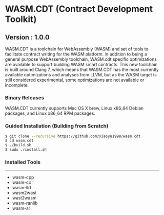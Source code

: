 # WASM.CDT (Contract Development Toolkit)
## Version : 1.0.0

WASM.CDT is a toolchain for WebAssembly (WASM) and set of tools to facilitate contract writing for the WASM platform.  In addition to being a general purpose WebAssembly toolchain, WASM.cdt specific optimizations are available to support building WASM smart contracts.  This new toolchain is built around Clang 7, which means that WASM.CDT has the most currently available optimizations and analyses from LLVM, but as the WASM target is still considered experimental, some optimizations are not available or incomplete.


### Binary Releases
WASM.CDT currently supports Mac OS X brew, Linux x86_64 Debian packages, and Linux x86_64 RPM packages.


### Guided Installation (Building from Scratch)
```sh
$ git clone --recursive https://github.com/xiaoyu1998/wasm.cdt
$ cd wasm.cdt
$ ./build.sh
$ sudo ./install.sh
```

### Installed Tools
---
* wasm-cpp
* wasm-cc
* wasm-lld
* wasm2wast
* wast2wasm
* wasm-ranlib
* wasm-ar
